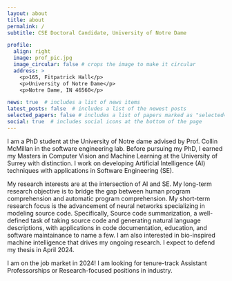 ```yaml
---
layout: about
title: about
permalink: /
subtitle: CSE Doctoral Candidate, University of Notre Dame

profile:
  align: right
  image: prof_pic.jpg
  image_circular: false # crops the image to make it circular
  address: >
    <p>165, Fitpatrick Hall</p>
    <p>University of Notre Dame</p>
    <p>Notre Dame, IN 46560</p>

news: true  # includes a list of news items
latest_posts: false  # includes a list of the newest posts
selected_papers: false # includes a list of papers marked as "selected={true}"
social: true  # includes social icons at the bottom of the page
---
```


I am a PhD student at the University of Notre dame advised by Prof. Collin McMillan in the software engineering lab.  Before pursuing my PhD, I earned my Masters in Computer Vision and Machine Learning at the University of Surrey with distinction. I work on developing Artificial Intelligence (AI) techniques with applications in Software Engineering (SE). 


My research interests are at the intersection of AI and SE. My long-term research objective is to bridge the gap between human program comprehension and automatic program comprehension. My short-term research focus is the advancement of neural networks specializing in modeling source code. Specifically, Source code summarization, a well-defined task of taking source code and generating natural language descriptions, with applications in code documentation, education, and software maintainance to name a few. I am also interested in bio-inspired machine intelligence that drives my ongoing research. I expect to defend my thesis in April 2024.

I am on the job market in 2024! I am looking for tenure-track Assistant Professorships or Research-focused positions in industry. 
